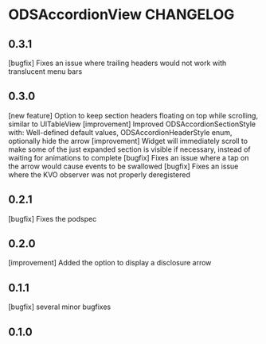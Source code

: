 # ODSAccordionView CHANGELOG

## 0.3.1

[bugfix] Fixes an issue where trailing headers would not work with translucent menu bars 

## 0.3.0

[new feature] Option to keep section headers floating on top while scrolling, similar to UITableView
[improvement] Improved ODSAccordionSectionStyle with: Well-defined default values, ODSAccordionHeaderStyle enum, optionally hide the arrow
[improvement] Widget will immediately scroll to make some of the just expanded section is visible if necessary, instead of waiting for animations to complete
[bugfix] Fixes an issue where a tap on the arrow would cause events to be swallowed
[bugfix] Fixes an issue where the KVO observer was not properly deregistered

## 0.2.1

[bugfix] Fixes the podspec

## 0.2.0

[improvement] Added the option to display a disclosure arrow

## 0.1.1

[bugfix] several minor bugfixes

## 0.1.0

Initial release.
